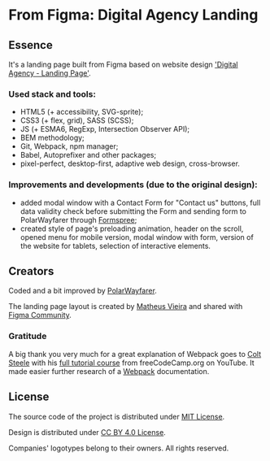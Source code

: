
# From Figma: Digital Agency Landing

## Essence
It's a landing page built from Figma based on website design ['Digital Agency - Landing Page'](https://www.figma.com/community/file/1117815114206690225).

### Used stack and tools:
* HTML5 (+ accessibility, SVG-sprite);
* CSS3 (+ flex, grid), SASS (SCSS);
* JS (+ ESMA6, RegExp, Intersection Observer API);
* BEM methodology;
* Git, Webpack, npm manager;
* Babel, Autoprefixer and other packages;
* pixel-perfect, desktop-first, adaptive web design, cross-browser.

### Improvements and developments (due to the original design):
* added modal window with a Contact Form for "Contact us" buttons, full data validity check before submitting the Form and sending form to PolarWayfarer through [Formspree](https://formspree.io/);
* created style of page's preloading animation, header on the scroll, opened menu for mobile version, modal window with form, version of the website for tablets, selection of interactive elements.

## Creators
Coded and a bit improved by [PolarWayfarer](https://github.com/polarwayfarer).

The landing page layout is created by [Matheus Vieira](https://www.figma.com/@matheusdias20) and shared with [Figma Community](https://www.figma.com/community).

### Gratitude
A big thank you very much for a great explanation of Webpack goes to [Colt Steele](https://github.com/Colt) with his [full tutorial course](https://www.youtube.com/watch?v=MpGLUVbqoYQ&t=5078s) from
freeCodeCamp.org on YouTube. It made easier further research of a [Webpack](https://webpack.js.org/) documentation.

## License
The source code of the project is distributed under [MIT License](./LICENSE).

Design is distributed under [CC BY 4.0 License](https://creativecommons.org/licenses/by/4.0/).

Companies' logotypes belong to their owners. All rights reserved.
